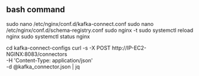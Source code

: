 ## bash command
sudo nano /etc/nginx/conf.d/kafka-connect.conf
sudo nano /etc/nginx/conf.d/schema-registry.conf
sudo nginx -t
sudo systemctl reload nginx
sudo systemctl status nginx

cd kafka-connect-configs
curl -s -X POST http://IP-EC2-NGINX:8083/connectors \
-H 'Content-Type: application/json' \
-d @kafka_connector.json | jq

